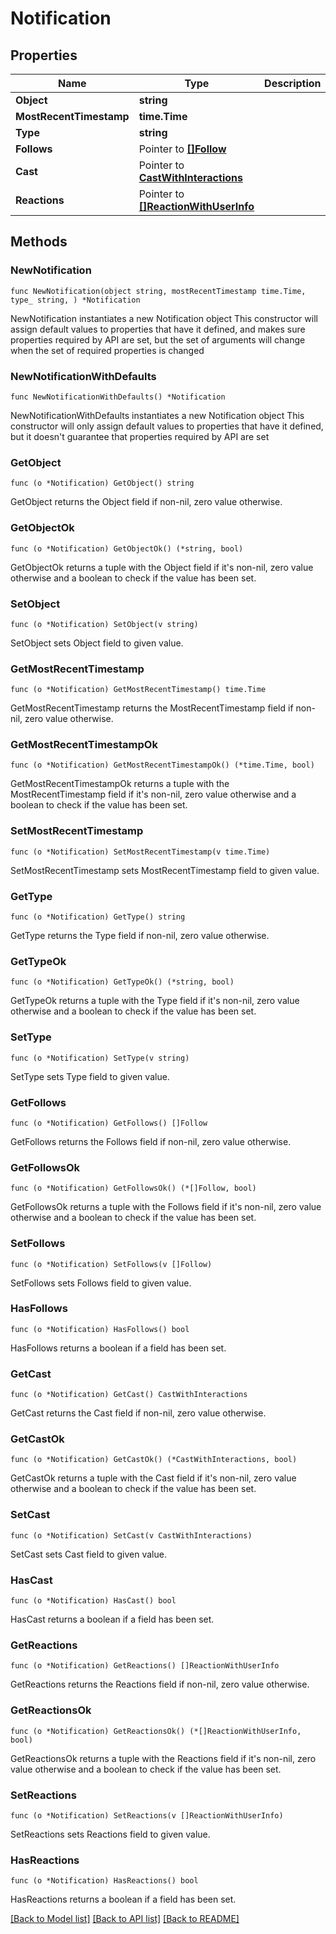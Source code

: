 # Notification

## Properties

Name | Type | Description | Notes
------------ | ------------- | ------------- | -------------
**Object** | **string** |  | 
**MostRecentTimestamp** | **time.Time** |  | 
**Type** | **string** |  | 
**Follows** | Pointer to [**[]Follow**](Follow.md) |  | [optional] 
**Cast** | Pointer to [**CastWithInteractions**](CastWithInteractions.md) |  | [optional] 
**Reactions** | Pointer to [**[]ReactionWithUserInfo**](ReactionWithUserInfo.md) |  | [optional] 

## Methods

### NewNotification

`func NewNotification(object string, mostRecentTimestamp time.Time, type_ string, ) *Notification`

NewNotification instantiates a new Notification object
This constructor will assign default values to properties that have it defined,
and makes sure properties required by API are set, but the set of arguments
will change when the set of required properties is changed

### NewNotificationWithDefaults

`func NewNotificationWithDefaults() *Notification`

NewNotificationWithDefaults instantiates a new Notification object
This constructor will only assign default values to properties that have it defined,
but it doesn't guarantee that properties required by API are set

### GetObject

`func (o *Notification) GetObject() string`

GetObject returns the Object field if non-nil, zero value otherwise.

### GetObjectOk

`func (o *Notification) GetObjectOk() (*string, bool)`

GetObjectOk returns a tuple with the Object field if it's non-nil, zero value otherwise
and a boolean to check if the value has been set.

### SetObject

`func (o *Notification) SetObject(v string)`

SetObject sets Object field to given value.


### GetMostRecentTimestamp

`func (o *Notification) GetMostRecentTimestamp() time.Time`

GetMostRecentTimestamp returns the MostRecentTimestamp field if non-nil, zero value otherwise.

### GetMostRecentTimestampOk

`func (o *Notification) GetMostRecentTimestampOk() (*time.Time, bool)`

GetMostRecentTimestampOk returns a tuple with the MostRecentTimestamp field if it's non-nil, zero value otherwise
and a boolean to check if the value has been set.

### SetMostRecentTimestamp

`func (o *Notification) SetMostRecentTimestamp(v time.Time)`

SetMostRecentTimestamp sets MostRecentTimestamp field to given value.


### GetType

`func (o *Notification) GetType() string`

GetType returns the Type field if non-nil, zero value otherwise.

### GetTypeOk

`func (o *Notification) GetTypeOk() (*string, bool)`

GetTypeOk returns a tuple with the Type field if it's non-nil, zero value otherwise
and a boolean to check if the value has been set.

### SetType

`func (o *Notification) SetType(v string)`

SetType sets Type field to given value.


### GetFollows

`func (o *Notification) GetFollows() []Follow`

GetFollows returns the Follows field if non-nil, zero value otherwise.

### GetFollowsOk

`func (o *Notification) GetFollowsOk() (*[]Follow, bool)`

GetFollowsOk returns a tuple with the Follows field if it's non-nil, zero value otherwise
and a boolean to check if the value has been set.

### SetFollows

`func (o *Notification) SetFollows(v []Follow)`

SetFollows sets Follows field to given value.

### HasFollows

`func (o *Notification) HasFollows() bool`

HasFollows returns a boolean if a field has been set.

### GetCast

`func (o *Notification) GetCast() CastWithInteractions`

GetCast returns the Cast field if non-nil, zero value otherwise.

### GetCastOk

`func (o *Notification) GetCastOk() (*CastWithInteractions, bool)`

GetCastOk returns a tuple with the Cast field if it's non-nil, zero value otherwise
and a boolean to check if the value has been set.

### SetCast

`func (o *Notification) SetCast(v CastWithInteractions)`

SetCast sets Cast field to given value.

### HasCast

`func (o *Notification) HasCast() bool`

HasCast returns a boolean if a field has been set.

### GetReactions

`func (o *Notification) GetReactions() []ReactionWithUserInfo`

GetReactions returns the Reactions field if non-nil, zero value otherwise.

### GetReactionsOk

`func (o *Notification) GetReactionsOk() (*[]ReactionWithUserInfo, bool)`

GetReactionsOk returns a tuple with the Reactions field if it's non-nil, zero value otherwise
and a boolean to check if the value has been set.

### SetReactions

`func (o *Notification) SetReactions(v []ReactionWithUserInfo)`

SetReactions sets Reactions field to given value.

### HasReactions

`func (o *Notification) HasReactions() bool`

HasReactions returns a boolean if a field has been set.


[[Back to Model list]](../README.md#documentation-for-models) [[Back to API list]](../README.md#documentation-for-api-endpoints) [[Back to README]](../README.md)


